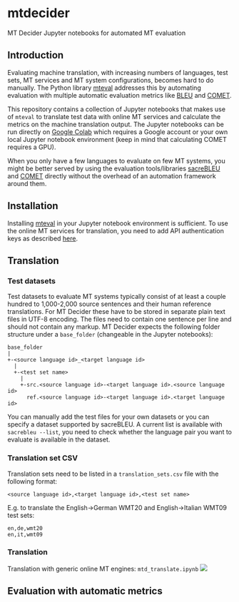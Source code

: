 # mtdecider
MT Decider Jupyter notebooks for automated MT evaluation

## Introduction
Evaluating machine translation, with increasing numbers of languages, test sets, MT services and MT system configurations, becomes hard to do manually. The Python library [mteval](https://pypi.org/project/mteval/) addresses this by automating evaluation with multiple automatic evaluation metrics like [BLEU](https://github.com/mjpost/sacrebleu) and [COMET](https://github.com/Unbabel/COMET).

This repository contains a collection of Jupyter notebooks that makes use of `mteval` to translate test data with online MT services and calculate the metrics on the machine translation output. The Jupyter notebooks can be run directly on [Google Colab](https://colab.research.google.com/) which requires a Google account or your own local Jupyter notebook environment (keep in mind that  calculating COMET requires a GPU).

When you only have a few languages to evaluate on few MT systems, you might be better served by using the evaluation tools/libraries [sacreBLEU](https://github.com/mjpost/sacrebleu) and [COMET](https://github.com/Unbabel/COMET) directly without the overhead of an automation framework around them.

## Installation
Installing [mteval](https://pypi.org/project/mteval/) in your Jupyter notebook environment is sufficient. To use the online MT services for translation, you need to add API authentication keys as described [here](https://github.com/achimr/mteval#setting-up-cloud-authentication-and-parameters-in-the-environment).

## Translation

### Test datasets
Test datasets to evaluate MT systems typically consist of at least a couple hundred to 1,000-2,000 source sentences and their human reference translations. For MT Decider these have to be stored in separate plain text files in UTF-8 encoding. The files need to contain one sentence per line and should not contain any markup. MT Decider expects the following folder structure under a `base_folder` (changeable in the Jupyter notebooks):
```
base_folder
|
+-<source language id>_<target language id>
  |
  +-<test set name>
    |
    +-src.<source language id>-<target language id>.<source language id>
      ref.<source language id>-<target language id>.<target language id>
```
You can manually add the test files for your own datasets or you can specify a dataset supported by sacreBLEU. A current list is available with `sacrebleu --list`, you need to check whether the language pair you want to evaluate is available in the dataset.

### Translation set CSV
Translation sets need to be listed in a `translation_sets.csv` file with the following format:
```
<source language id>,<target language id>,<test set name>
```
E.g. to translate the English→German WMT20 and English→Italian WMT09 test sets:
```
en,de,wmt20
en,it,wmt09
```

### Translation
Translation with generic online MT engines: `mtd_translate.ipynb` [![](https://colab.research.google.com/assets/colab-badge.svg)](https://colab.research.google.com/github/achimr/mtdecider/blob/main/nbs/mtd_translate.ipynb)

## Evaluation with automatic metrics
